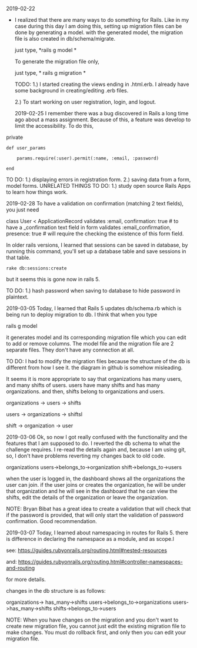 2019-02-22
* I realized that there are many ways to do something for Rails.
  Like in my case during this day I am doing this, setting up
  migration files can be done by generating a model. with the generated
  model, the migration file is also created in db/schema/migrate.

  just type, *rails g model <ModelName> *

  To generate the migration file only, 

  just type, * rails g migration <MigrationName> *


  TODO:
  1.) I started creating the views ending in .html.erb.
      I already have some background in creating/editing .erb files.

  2.) To start working on user registration, login, and logout.


  2019-02-25
  I remember there was a bug discovered in Rails a long time ago
  about a mass assignment. Because of this, a feature was develop
  to limit the accessibility. To do this, 

private

    def user_params

        params.require(:user).permit(:name, :email, :password)

    end

TO DO: 
1.) displaying errors in registration form.
2.) saving data from a form, model forms.
UNRELATED THINGS TO DO:
1.) study open source Rails Apps to learn how things work.

2019-02-28
To have a validation on confirmation (matching 2 text fields), you just need


class User < ApplicationRecord 
    validates :email, confirmation: true  # to have a _confirmation text field in form
    validates :email_confirmation, presence: true # will require the checking the existence of this form field.

In older rails versions, I learned that sessions can be saved in database, by running this command, 
you'll set up a database table and save sessions in that table.

    rake db:sessions:create

but it seems this is gone now in rails 5.

TO DO:
1.) hash password when saving to database to hide password in plaintext.

2019-03-05
Today, I learned that Rails 5 updates db/schema.rb which is being run to deploy migration to db.
I think that when you type 

rails g model <name>

it generates model and its corresponding migration file which you can edit to add or remove columns.
The model file and the migration file are 2 separate files. They don't have any connection at all.

TO DO: 
I had to modify the migration files because the structure of the db is different from how I see it. the 
diagram in github is somehow misleading. 

It seems it is more appropriate to say that organizations has many users, and many shifts of users.
users have many shifts and has many organizations. and then, shifts belong to organizations and users.

organizations -> users
                      -> shifts

users -> organizations
          -> shiftsl

shift -> organization
       ->  user

2019-03-06
Ok, so now I got really confused with the functionality and the features that I am supposed to do.
I reverted the db schema to what the challenge requires. I re-read the details again and, because I am
using git, so, I don't have problems reverting my changes back to old code.

organizations
users->belongs_to->organization
shift->belongs_to->users

when the user is logged in, the dashboard shows all the organizations the user can join.
if the user joins or creates the organization, he will be under that organization and he will see 
in the dashboard that he can view the shifts, edit the details of the organization or leave the organization.

NOTE: Bryan Bibat has a great idea to create a validation that will check that if the password is provided, that will only start the validation of password confirmation. Good recommendation.

2019-03-07
Today, I learned about namespacing in routes for Rails 5. there is difference in declaring the namespace as a module, and as scope.l

see: https://guides.rubyonrails.org/routing.html#nested-resources

and: https://guides.rubyonrails.org/routing.html#controller-namespaces-and-routing

for more details.

changes in the db structure is as follows:

organizations-> has_many->shifts
users->belongs_to->organizations
users->has_many->shifts
shifts->belongs_to->users

NOTE: When you have changes on the migration and you don't want to create new migration file, you cannot just edit the existing migration file to make changes. You must do rollback first, and only then you can edit your migration file.

